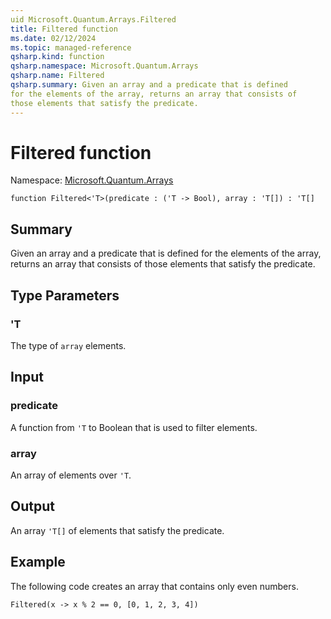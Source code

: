 ```yaml
---
uid Microsoft.Quantum.Arrays.Filtered
title: Filtered function
ms.date: 02/12/2024
ms.topic: managed-reference
qsharp.kind: function
qsharp.namespace: Microsoft.Quantum.Arrays
qsharp.name: Filtered
qsharp.summary: Given an array and a predicate that is defined
for the elements of the array, returns an array that consists of
those elements that satisfy the predicate.
---
```


# Filtered function

Namespace: [Microsoft.Quantum.Arrays](xref:Microsoft.Quantum.Arrays)

```qsharp
function Filtered<'T>(predicate : ('T -> Bool), array : 'T[]) : 'T[]
```

## Summary
Given an array and a predicate that is defined
for the elements of the array, returns an array that consists of
those elements that satisfy the predicate.

## Type Parameters
### 'T
The type of `array` elements.

## Input
### predicate
A function from `'T` to Boolean that is used to filter elements.
### array
An array of elements over `'T`.

## Output
An array `'T[]` of elements that satisfy the predicate.

## Example
The following code creates an array that contains only even numbers.
```qsharp
Filtered(x -> x % 2 == 0, [0, 1, 2, 3, 4])
```
